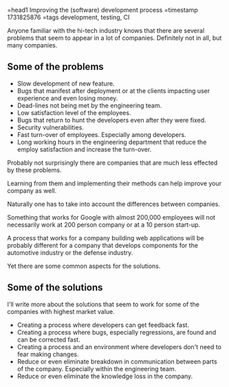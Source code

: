 =head1 Improving the (software) development process
=timestamp 1731825876
=tags development, testing, CI


Anyone familiar with the hi-tech industry knows that there are several problems that seem to appear in a lot of companies. Definitely not in all, but many companies.

## Some of the problems

* Slow development of new feature.
* Bugs that manifest after deployment or at the clients impacting user experience and even losing money.
* Dead-lines not being met by the engineering team.
* Low satisfaction level of the employees.
* Bugs that return to hunt the developers even after they were fixed.
* Security vulnerabilities.
* Fast turn-over of employees. Especially among developers.
* Long working hours in the engineering department that reduce the employ satisfaction and increase the turn-over.

Probably not surprisingly there are companies that are much less effected by these problems.

Learning from them and implementing their methods can help improve your company as well.

Naturally one has to take into account the differences between companies.

Something that works for Google with almost 200,000 employees will not necessarily work at 200 person company or at a 10 person start-up.

A process that works for a company building web applications will be probably different for a company that develops components for the automotive industry or the defense industry.

Yet there are some common aspects for the solutions.


## Some of the solutions

I'll write more about the solutions that seem to work for some of the companies with highest market value.

* Creating a process where developers can get feedback fast.
* Creating a process where bugs, especially regressions, are found and can be corrected fast.
* Creating a process and an environment where developers don't need to fear making changes.
* Reduce or even eliminate breakdown in communication between parts of the company. Especially within the engineering team.
* Reduce or even eliminate the knowledge loss in the company.


